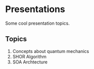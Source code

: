 # Presentations

Some cool presentation topics.

## Topics
1. Concepts about quantum mechanics<br>
2. SHOR Algorithm<br>
3. SOA Archtecture<br>
